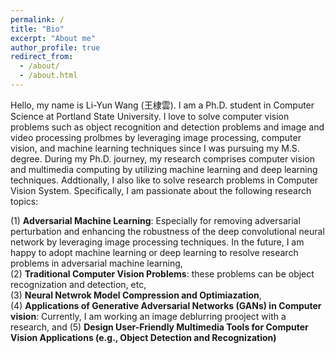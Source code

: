 ```yaml
---
permalink: /
title: "Bio"
excerpt: "About me"
author_profile: true
redirect_from: 
  - /about/
  - /about.html
---
```


Hello, my name is Li-Yun Wang (王棣雲). I am a Ph.D. student in Computer Science at Portland State University. I love to solve computer vision problems such as object recognition and detection problems and image and video processing prolbmes by leveraging image processing, computer vision, and machine learning techniques since I was pursuing my M.S. degree. During my Ph.D. journey, my research comprises computer vision and multimedia computing by utilizing machine learning and deep learning techniques. Addtionally, I also like to solve research problems in Computer Vision System. Specifically, I am passionate about the following research topics: <br/>

(1) **Adversarial Machine Learning**: Especially for removing adversarial perturbation and enhancing the robustness of the deep convolutional neural network by leveraging image processing techniques. In the future, I am happy to adopt machine learning or deep learning to resolve research problems in adversarial machine learning, <br/>
(2) **Traditional Computer Vision Problems**: these problems can be object recognization and detection, etc, <br/>
(3) **Neural Netwrok Model Compression and Optimiazation**, <br/>
(4) **Applications of Generative Adversarial Networks (GANs) in Computer vision**: Currently, I am working an image deblurring prooject with a research, and
(5) **Design User-Friendly Multimedia Tools for Computer Vision Applications (e.g., Object Detection and Recognization)** <br/>
